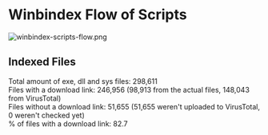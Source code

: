# Winbindex Flow of Scripts

![winbindex-scripts-flow.png](winbindex-scripts-flow.png)

## Indexed Files

<!--FileStats-->
Total amount of exe, dll and sys files: 298,611  
Files with a download link: 246,956 (98,913 from the actual files, 148,043 from VirusTotal)  
Files without a download link: 51,655 (51,655 weren't uploaded to VirusTotal, 0 weren't checked yet)  
% of files with a download link: 82.7  
<!--/FileStats-->
